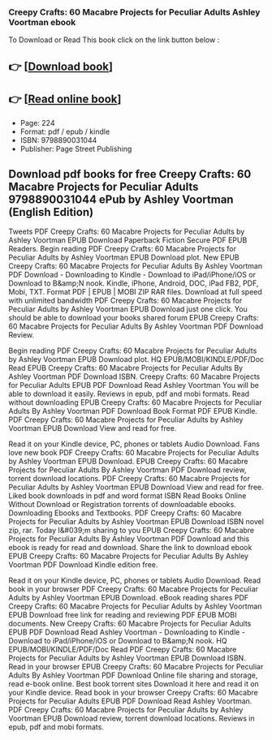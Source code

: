 ### Creepy Crafts: 60 Macabre Projects for Peculiar Adults Ashley Voortman ebook

To Download or Read This book click on the link button below :

## 👉  [**[Download book](http://get-pdfs.com/download.php?group=book&from=github.com&id=719814&lnk=1064 "Download book")**]

## 👉  [**[Read online book](http://get-pdfs.com/download.php?group=book&from=github.com&id=719814&lnk=1064 "Read online book")**]


* Page: 224
* Format: pdf / epub / kindle
* ISBN: 9798890031044
* Publisher: Page Street Publishing



## Download pdf books for free Creepy Crafts: 60 Macabre Projects for Peculiar Adults 9798890031044 ePub by Ashley Voortman (English Edition)


Tweets PDF Creepy Crafts: 60 Macabre Projects for Peculiar Adults by Ashley Voortman EPUB Download Paperback Fiction Secure PDF EPUB Readers. Begin reading PDF Creepy Crafts: 60 Macabre Projects for Peculiar Adults by Ashley Voortman EPUB Download plot. New EPUB Creepy Crafts: 60 Macabre Projects for Peculiar Adults By Ashley Voortman PDF Download - Downloading to Kindle - Download to iPad/iPhone/iOS or Download to B&amp;amp;N nook. Kindle, iPhone, Android, DOC, iPad FB2, PDF, Mobi, TXT. Format PDF | EPUB | MOBI ZIP RAR files. Download at full speed with unlimited bandwidth PDF Creepy Crafts: 60 Macabre Projects for Peculiar Adults by Ashley Voortman EPUB Download just one click. You should be able to download your books shared forum EPUB Creepy Crafts: 60 Macabre Projects for Peculiar Adults By Ashley Voortman PDF Download Review.

Begin reading PDF Creepy Crafts: 60 Macabre Projects for Peculiar Adults by Ashley Voortman EPUB Download plot. HQ EPUB/MOBI/KINDLE/PDF/Doc Read EPUB Creepy Crafts: 60 Macabre Projects for Peculiar Adults By Ashley Voortman PDF Download ISBN. Creepy Crafts: 60 Macabre Projects for Peculiar Adults EPUB PDF Download Read Ashley Voortman You will be able to download it easily. Reviews in epub, pdf and mobi formats. Read without downloading EPUB Creepy Crafts: 60 Macabre Projects for Peculiar Adults By Ashley Voortman PDF Download Book Format PDF EPUB Kindle. PDF Creepy Crafts: 60 Macabre Projects for Peculiar Adults by Ashley Voortman EPUB Download View and read for free.

Read it on your Kindle device, PC, phones or tablets Audio Download. Fans love new book PDF Creepy Crafts: 60 Macabre Projects for Peculiar Adults by Ashley Voortman EPUB Download. EPUB Creepy Crafts: 60 Macabre Projects for Peculiar Adults By Ashley Voortman PDF Download review, torrent download locations. PDF Creepy Crafts: 60 Macabre Projects for Peculiar Adults by Ashley Voortman EPUB Download View and read for free. Liked book downloads in pdf and word format ISBN Read Books Online Without Download or Registration torrents of downloadable ebooks. Downloading Ebooks and Textbooks. PDF Creepy Crafts: 60 Macabre Projects for Peculiar Adults by Ashley Voortman EPUB Download ISBN novel zip, rar. Today I&amp;#039;m sharing to you EPUB Creepy Crafts: 60 Macabre Projects for Peculiar Adults By Ashley Voortman PDF Download and this ebook is ready for read and download. Share the link to download ebook EPUB Creepy Crafts: 60 Macabre Projects for Peculiar Adults By Ashley Voortman PDF Download Kindle edition free.

Read it on your Kindle device, PC, phones or tablets Audio Download. Read book in your browser PDF Creepy Crafts: 60 Macabre Projects for Peculiar Adults by Ashley Voortman EPUB Download. eBook reading shares PDF Creepy Crafts: 60 Macabre Projects for Peculiar Adults by Ashley Voortman EPUB Download free link for reading and reviewing PDF EPUB MOBI documents. New Creepy Crafts: 60 Macabre Projects for Peculiar Adults EPUB PDF Download Read Ashley Voortman - Downloading to Kindle - Download to iPad/iPhone/iOS or Download to B&amp;amp;N nook. HQ EPUB/MOBI/KINDLE/PDF/Doc Read PDF Creepy Crafts: 60 Macabre Projects for Peculiar Adults by Ashley Voortman EPUB Download ISBN. Read in your browser EPUB Creepy Crafts: 60 Macabre Projects for Peculiar Adults By Ashley Voortman PDF Download Online file sharing and storage, read e-book online. Best book torrent sites Download it here and read it on your Kindle device. Read book in your browser Creepy Crafts: 60 Macabre Projects for Peculiar Adults EPUB PDF Download Read Ashley Voortman. PDF Creepy Crafts: 60 Macabre Projects for Peculiar Adults by Ashley Voortman EPUB Download review, torrent download locations. Reviews in epub, pdf and mobi formats.






